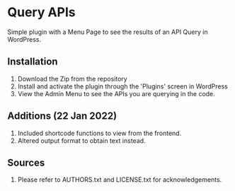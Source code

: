 # Query APIs
Simple plugin with a Menu Page to see the results of an API Query in WordPress.

## Installation

1. Download the Zip from the repository
1. Install and activate the plugin through the 'Plugins' screen in WordPress
1. View the Admin Menu to see the APIs you are querying in the code.

## Additions (22 Jan 2022)

1. Included shortcode functions to view from the frontend.
1. Altered output format to obtain text instead. 

## Sources

1. Please refer to AUTHORS.txt and LICENSE.txt for acknowledgements. 
